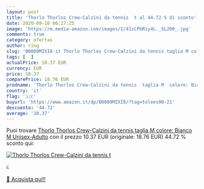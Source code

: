 ```yaml
---
layout: post
title: 'Thorlo Thorlos Crew-Calzini da tennis  t al 44.72 % di sconto'
date: 2020-09-16 06:27:25
image: 'https://m.media-amazon.com/images/I/41zCPbRiy4L._SL200_.jpg'
comments: true
category: ofertas
author: ring
slug: 'B0009MZXI8-it Thorlo Thorlos Crew-Calzini da tennis taglia M colore:...'
tags: [  ]
actualPrice: 10.37 EUR
currency: EUR
price: 10.37
comparePrice: 18.76 EUR
prodname: 'Thorlo Thorlos Crew-Calzini da tennis  taglia M  colore: Bianco  M Unisex-Adulto'
country: 'it'
flag: '🇮🇹'
buyurl: 'https://www.amazon.it/dp/B0009MZXI8/?tag=tolees00-21'
descuento: '44.72'
average: '10.37'
---
```


Puoi trovare [Thorlo Thorlos Crew-Calzini da tennis  taglia M  colore: Bianco  M Unisex-Adulto](https://www.amazon.it/dp/B0009MZXI8/?tag=tolees00-21) con il prezzo 10.37 EUR (originale: 18.76 EUR) 44.72 % sconto qui:

[![Thorlo Thorlos Crew-Calzini da tennis  t](https://m.media-amazon.com/images/I/41zCPbRiy4L._SL200_.jpg)](https://www.amazon.it/dp/B0009MZXI8/?tag=tolees00-21)

ℹ️:


[🛒 Acquista qui!!](https://www.amazon.it/dp/B0009MZXI8/?tag=tolees00-21)
